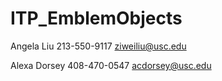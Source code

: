 ITP_EmblemObjects
=================

Angela Liu
213-550-9117
ziweiliu@usc.edu

Alexa Dorsey
408-470-0547
acdorsey@usc.edu
